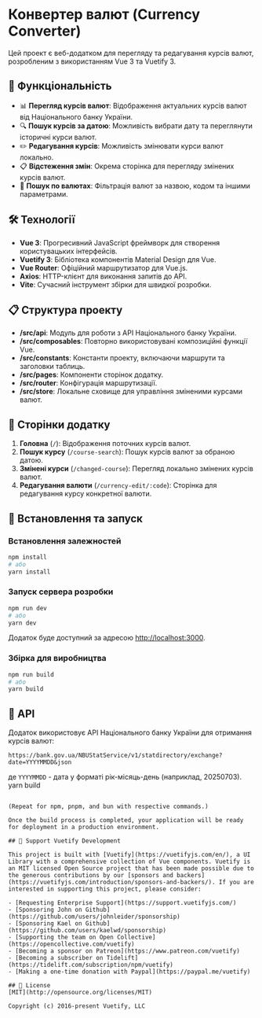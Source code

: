 # Конвертер валют (Currency Converter)

Цей проект є веб-додатком для перегляду та редагування курсів валют, розробленим з використанням Vue 3 та Vuetify 3.

## 🌟 Функціональність

- 📊 **Перегляд курсів валют**: Відображення актуальних курсів валют від Національного банку України.
- 🔍 **Пошук курсів за датою**: Можливість вибрати дату та переглянути історичні курси валют.
- ✏️ **Редагування курсів**: Можливість змінювати курси валют локально.
- 📋 **Відстеження змін**: Окрема сторінка для перегляду змінених курсів валют.
- 🔎 **Пошук по валютах**: Фільтрація валют за назвою, кодом та іншими параметрами.

## 🛠️ Технології

- **Vue 3**: Прогресивний JavaScript фреймворк для створення користувацьких інтерфейсів.
- **Vuetify 3**: Бібліотека компонентів Material Design для Vue.
- **Vue Router**: Офіційний маршрутизатор для Vue.js.
- **Axios**: HTTP-клієнт для виконання запитів до API.
- **Vite**: Сучасний інструмент збірки для швидкої розробки.

## 📋 Структура проекту

- **/src/api**: Модуль для роботи з API Національного банку України.
- **/src/composables**: Повторно використовувані композиційні функції Vue.
- **/src/constants**: Константи проекту, включаючи маршрути та заголовки таблиць.
- **/src/pages**: Компоненти сторінок додатку.
- **/src/router**: Конфігурація маршрутизації.
- **/src/store**: Локальне сховище для управління зміненими курсами валют.

## 📱 Сторінки додатку

1. **Головна** (`/`): Відображення поточних курсів валют.
2. **Пошук курсу** (`/course-search`): Пошук курсів валют за обраною датою.
3. **Змінені курси** (`/changed-course`): Перегляд локально змінених курсів валют.
4. **Редагування валюти** (`/currency-edit/:code`): Сторінка для редагування курсу конкретної валюти.

## 🚀 Встановлення та запуск

### Встановлення залежностей

```bash
npm install
# або
yarn install
```

### Запуск сервера розробки

```bash
npm run dev
# або
yarn dev
```

Додаток буде доступний за адресою [http://localhost:3000](http://localhost:3000).

### Збірка для виробництва

```bash
npm run build
# або
yarn build
```

## 📝 API

Додаток використовує API Національного банку України для отримання курсів валют:

```
https://bank.gov.ua/NBUStatService/v1/statdirectory/exchange?date=YYYYMMDD&json
```

де `YYYYMMDD` - дата у форматі рік-місяць-день (наприклад, 20250703).
yarn build
```

(Repeat for npm, pnpm, and bun with respective commands.)

Once the build process is completed, your application will be ready for deployment in a production environment.

## 💪 Support Vuetify Development

This project is built with [Vuetify](https://vuetifyjs.com/en/), a UI Library with a comprehensive collection of Vue components. Vuetify is an MIT licensed Open Source project that has been made possible due to the generous contributions by our [sponsors and backers](https://vuetifyjs.com/introduction/sponsors-and-backers/). If you are interested in supporting this project, please consider:

- [Requesting Enterprise Support](https://support.vuetifyjs.com/)
- [Sponsoring John on Github](https://github.com/users/johnleider/sponsorship)
- [Sponsoring Kael on Github](https://github.com/users/kaelwd/sponsorship)
- [Supporting the team on Open Collective](https://opencollective.com/vuetify)
- [Becoming a sponsor on Patreon](https://www.patreon.com/vuetify)
- [Becoming a subscriber on Tidelift](https://tidelift.com/subscription/npm/vuetify)
- [Making a one-time donation with Paypal](https://paypal.me/vuetify)

## 📑 License
[MIT](http://opensource.org/licenses/MIT)

Copyright (c) 2016-present Vuetify, LLC

